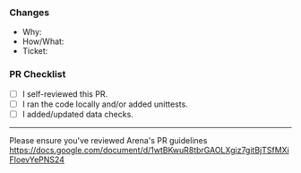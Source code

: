 ### Changes
- Why:
- How/What:
- Ticket:

### PR Checklist
- [ ] I self-reviewed this PR.
- [ ] I ran the code locally and/or added unittests.
- [ ] I added/updated data checks.

-----
Please ensure you've reviewed Arena's PR guidelines https://docs.google.com/document/d/1wtBKwuR8tbrGAOLXgiz7gitBjTSfMXiFIoevYePNS24
